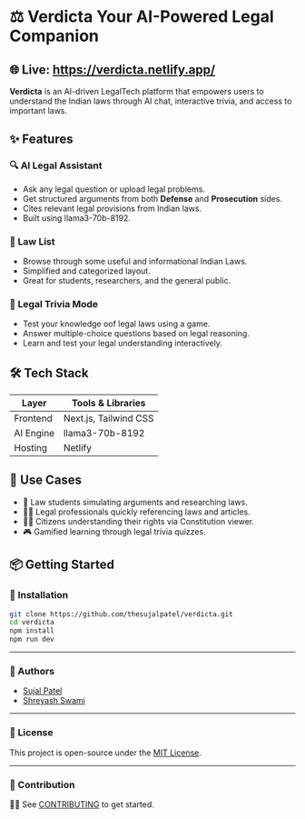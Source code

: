 # ⚖️ **Verdicta** Your AI-Powered Legal Companion 

## 🌐 Live: https://verdicta.netlify.app/

**Verdicta** is an AI-driven LegalTech platform that empowers users to understand the Indian laws through AI chat, interactive trivia, and access to important laws.

## ✨ Features

### 🔍 AI Legal Assistant

- Ask any legal question or upload legal problems.
- Get structured arguments from both **Defense** and **Prosecution** sides.
- Cites relevant legal provisions from Indian laws.
- Built using llama3-70b-8192.

### 📖 Law List

- Browse through some useful and informational Indian Laws.
- Simplified and categorized layout.
- Great for students, researchers, and the general public.

### 🧩 Legal Trivia Mode

- Test your knowledge oof legal laws using a game.
- Answer multiple-choice questions based on legal reasoning.
- Learn and test your legal understanding interactively.

## 🛠 Tech Stack

| Layer     | Tools & Libraries     |
| --------- | --------------------- |
| Frontend  | Next.js, Tailwind CSS |
| AI Engine | llama3-70b-8192       |
| Hosting   | Netlify               |

## 🧠 Use Cases

- 📘 Law students simulating arguments and researching laws.
- 👩‍⚖️ Legal professionals quickly referencing laws and articles.
- 🧑‍🎓 Citizens understanding their rights via Constitution viewer.
- 🎮 Gamified learning through legal trivia quizzes.

## 📦 Getting Started

### 🔧 Installation

```bash
git clone https://github.com/thesujalpatel/verdicta.git
cd verdicta
npm install
npm run dev
```

---

### 👥 Authors

- [Sujal Patel](https://github.com/thesujalpatel)
- [Shreyash Swami](https://github.com/Shreyash0712)

---

### 📜 License

This project is open-source under the [MIT License](./LICENSE).

---

### 🤝 Contribution

👨‍💻 See [CONTRIBUTING](./CONTRIBUTING.md) to get started.
